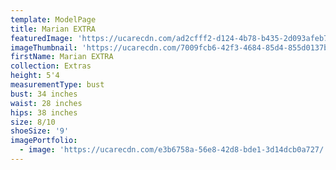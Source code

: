 ```yaml
---
template: ModelPage
title: Marian EXTRA
featuredImage: 'https://ucarecdn.com/ad2cfff2-d124-4b78-b435-2d093afeb709/'
imageThumbnail: 'https://ucarecdn.com/7009fcb6-42f3-4684-85d4-855d0137bc77/'
firstName: Marian EXTRA
collection: Extras
height: 5'4
measurementType: bust
bust: 34 inches
waist: 28 inches
hips: 38 inches
size: 8/10
shoeSize: '9'
imagePortfolio:
  - image: 'https://ucarecdn.com/e3b6758a-56e8-42d8-bde1-3d14dcb0a727/'
---
```



